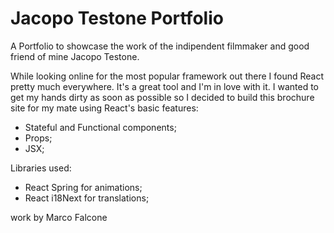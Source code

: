 # Jacopo Testone Portfolio

A Portfolio to showcase the work of the indipendent filmmaker and good friend of mine Jacopo Testone.

While looking online for the most popular framework out there I found React pretty much everywhere.
It's a great tool and I'm in love with it. I wanted to get my hands dirty as soon as possible so I decided to build this brochure site for my mate using React's basic features:

- Stateful and Functional components;
- Props;
- JSX;

Libraries used:
- React Spring for animations;
- React i18Next for translations;


work by Marco Falcone

